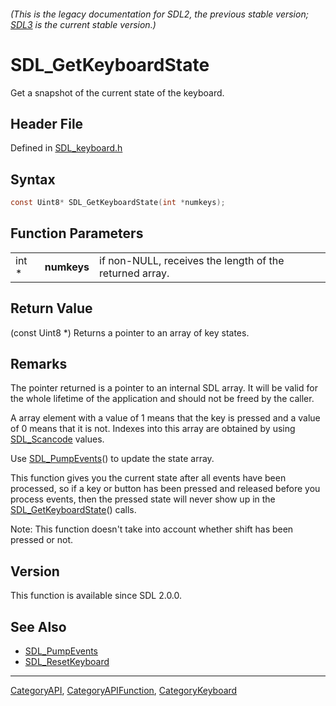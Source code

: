 ###### (This is the legacy documentation for SDL2, the previous stable version; [SDL3](https://wiki.libsdl.org/SDL3/) is the current stable version.)
# SDL_GetKeyboardState

Get a snapshot of the current state of the keyboard.

## Header File

Defined in [SDL_keyboard.h](https://github.com/libsdl-org/SDL/blob/SDL2/include/SDL_keyboard.h)

## Syntax

```c
const Uint8* SDL_GetKeyboardState(int *numkeys);
```

## Function Parameters

|       |             |                                                         |
| ----- | ----------- | ------------------------------------------------------- |
| int * | **numkeys** | if non-NULL, receives the length of the returned array. |

## Return Value

(const Uint8 *) Returns a pointer to an array of key states.

## Remarks

The pointer returned is a pointer to an internal SDL array. It will be
valid for the whole lifetime of the application and should not be freed by
the caller.

A array element with a value of 1 means that the key is pressed and a value
of 0 means that it is not. Indexes into this array are obtained by using
[SDL_Scancode](SDL_Scancode) values.

Use [SDL_PumpEvents](SDL_PumpEvents)() to update the state array.

This function gives you the current state after all events have been
processed, so if a key or button has been pressed and released before you
process events, then the pressed state will never show up in the
[SDL_GetKeyboardState](SDL_GetKeyboardState)() calls.

Note: This function doesn't take into account whether shift has been
pressed or not.

## Version

This function is available since SDL 2.0.0.

## See Also

- [SDL_PumpEvents](SDL_PumpEvents)
- [SDL_ResetKeyboard](SDL_ResetKeyboard)

----
[CategoryAPI](CategoryAPI), [CategoryAPIFunction](CategoryAPIFunction), [CategoryKeyboard](CategoryKeyboard)

